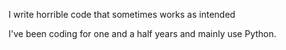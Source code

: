I write horrible code that sometimes works as intended

I've been coding for one and a half years and mainly use Python.
